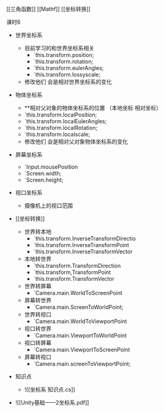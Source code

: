 [[三角函数]]
[[Mathf]]
[[坐标转换]]

课时6

- 世界坐标系
	- 目前学习的和世界坐标系相关
		- `this.transform.position;
		- `this.transform.rotation;
		- `this.transform.eulerAngles;
		- `this.transform.lossyscale;
	- 修改他们 会是相对世界坐标系的变化
- 物体坐标系
	- **相对父对象的物体坐标系的位置 （本地坐标 相对坐标）
	- `this.transform.localPosition;
	- `this.transform.localEulerAngles;
	- `this.transform.localRotation;
	- `this.transform.localscale;
	- 修改他们 会是相对父对象物体坐标系的变化
- 屏幕坐标系
	- `Input.mousePosition
	- `Screen.width;
	- `Screen.height;
- 视口坐标系
	- 摄像机上的视口范围
- [[坐标转换]]
	- 世界转本地
		- `this.transform.InverseTransformDirectio
		- `this.transform.InverseTransformPoint
		- `this.transform.InverseTransformVector
	- 本地转世界
		- `this.transform.TransformDirection
		- `this.transform,TransformPoint
		- `this.transform.TransformVector
	- 世界转屏幕
		- `Camera.main.WorldToScreenPoint
	- 屏幕转世界
		- `Camera.main.ScreenToWorldPoint;
	- 世界转视口
		- `Camera.main.WorldToViewportPoint
	- 视口转世界
		- `Camera.main.ViewportToWorldPoint
	- 视口转屏幕
		- `Camera.main.ViewportToScreenPoint
	- 屏幕转视口
		- `Camera.main.screenToViewportPoint;

- 知识点
	- ![[坐标系 知识点.cs]]
- ![[Unity基础——2坐标系.pdf]]
